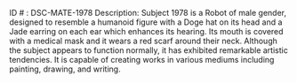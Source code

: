 ID # : DSC-MATE-1978
Description: Subject 1978 is a Robot of male gender, designed to resemble a humanoid figure with a Doge hat on its head and a Jade earring on each ear which enhances its hearing. Its mouth is covered with a medical mask and it wears a red scarf around their neck. Although the subject appears to function normally, it has exhibited remarkable artistic tendencies. It is capable of creating works in various mediums including painting, drawing, and writing. 